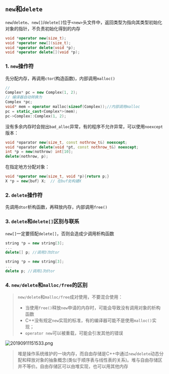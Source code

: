 ## `new`和`delete`
`new`/`delete`、`new[]`/`delete[]`位于`<new>`头文件中，返回类型为指向其类型初始化对象的指针，不负责初始化得到的内存

```cpp
void *operator new(size_t);
void *operator new[](size_t);
void *operator delete(void *p);
void *operator delete[](void *p);
```
### 1. `new`操作符
先分配内存，再调用`ctor`(构造函数)，内部调用`malloc()`

```cpp
// 
Complex* pc = new Complex(1, 2);
// 编译器自动转换为
Complex *pc;
void* mem = operator malloc(sizeof(Complex));//内部调用malloc
pc = static_cast<Complex*>(mem);
pc->Complex::Complex(1, 2);
```
没有多余内存时会抛出`bad_alloc`异常，有的程序不允许异常，可以使用`noexcept`版本：
```cpp
void *oparator new(size_t, const nothrow_t&) noexcept;
void *oparator delete(void *pt, const nothrow_t&) noexcept;
int *p = new(nothrow) int[10];
delete(nothrow, p);
```
在指定地方分配对象：
```cpp
void *operator new(size_t, void *p){return p;}
X *p = new{buf} X;  // 在buf处构建X
```

### 2. `delete`操作符
先调用`dtor`析构函数，再释放内存，内部调用`free()`

### 3. `delete`和`delete[]`区别与联系
`new[]`一定要搭配`delete[]`，否则会造成少调用析构函数
```cpp
string *p = new string[3];
...
delete[] p; //调用3次dtor

string *p = new string[3];
...
delete p; //调用1次dtor
```	

### 4. `new/delete`和`malloc/free`的区别
> `new/delete`和`malloc/free`成对使用，不要混合使用：
> - 当使用`free()`释放`new`申请的内存时，可能会导致没有调用对象的析构函数
> - C++没有规定`new`实现的标准，有的编译器可能不是使用`malloc()`实现；
> - `operator new`可以被重载，可能会引发其他的错误

![![20190911151533.png](httpsraw.githubusercontent.comitislPic_Bedmasterimg20190911151533.png)](https://i.loli.net/2020/04/07/VWrz6foJFY4MPjE.png)
> 堆是操作系统维护的一块内存，而自由存储是C++中通过`new`/`delete`动态分配和释放对象的抽象概念(类似于顺序表与线性表的关系)。堆与自由存储区并不等价。自由存储区可以由堆实现，也可以用其他内存